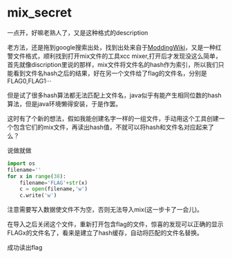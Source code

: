 # mix_secret

一点开，好嘛老熟人了，又是这种格式的description

老方法，还是拖到google搜索出处，找到出处来自于[ModdingWiki](https://moddingwiki.shikadi.net/wiki/MIX_Format_(Westwood))，又是一种红警文件格式，顺利找到打开mix文件的工具xcc mixer,打开后才发现没这么简单，首先就像discription里说的那样，mix文件将文件名的hash作为索引，所以我们只能看到文件名hash之后的结果，好在另一个文件给了flag的文件名，分别是FLAG0,FLAG1···

但是试了很多hash算法都无法匹配上文件名，java似乎有能产生相同位数的hash算法，但是java环境懒得安装，于是作罢。

这时有了个新的想法，假如我能创建名字一样的一组文件，手动用这个工具创建一个包含它们的mix文件，再读出hash值，不就可以将hash和文件名对应起来了么？

说做就做

```python
import os
filename=''
for x in range(38):
    filename='FLAG'+str(x)
    c = open(filename,'w')
    c.write('w')
```

注意需要写入数据使文件不为空，否则无法导入mix(这一步卡了一会儿)。

在导入之后关闭这个文件，重新打开包含flag的文件，惊喜的发现可以正确的显示FLAGx的文件名了，看来是建立了hash缓存，自动将匹配的文件名替换。

成功读出flag